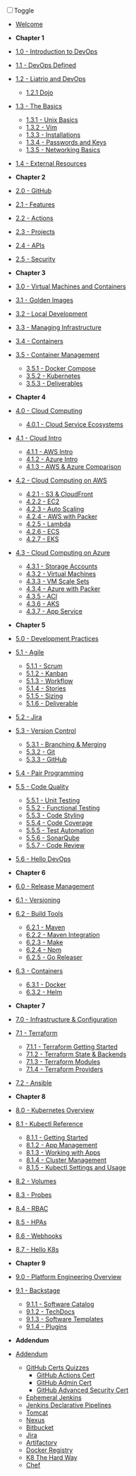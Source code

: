 <!-- docs/_sidebar.md -->

<div id="dark_mode"
  ><i class="fas fa-sun"></i
  ><input type="checkbox" id="dark_mode_switch" name="mode"
  ><label for="dark_mode_switch">Toggle</label
  ><i class="fas fa-moon"></i></div>

- [Welcome](/)

- **Chapter 1**

- [1.0 - Introduction to DevOps](1-introduction/1.0-overview.md)
- [1.1 - DevOps Defined](1-introduction/1.1-devops-defined.md)
- [1.2 - Liatrio and DevOps](1-introduction/1.2-liatrio-and-devops.md)
  - [1.2.1 Dojo](1-introduction/1.2.1-dojo.md)
- [1.3 - The Basics](1-introduction/1.3-basics.md)
  - [1.3.1 - Unix Basics](1-introduction/1.3.1-unix.md)
  - [1.3.2 - Vim](1-introduction/1.3.2-vim.md)
  - [1.3.3 - Installations](1-introduction/1.3.3-installations.md)
  - [1.3.4 - Passwords and Keys](1-introduction/1.3.4-passwords-and-keys.md)
  - [1.3.5 - Networking Basics](1-introduction/1.3.5-networking.md)
- [1.4 - External Resources](1-introduction/1.4-external-resources.md)

- **Chapter 2**

- [2.0 - GitHub](2-Github/2.0-overview.md)
- [2.1 - Features](2-Github/2.1-features.md)
- [2.2 - Actions](2-Github/2.2-Actions.md)
- [2.3 - Projects](2-Github/2.3-Projects.md)
- [2.4 - APIs](2-Github/2.4-APIs.md)
- [2.5 - Security](2-Github/2.5-Security.md)

- **Chapter 3**

- [3.0 - Virtual Machines and Containers](3-virtual-machines-containers/3.0-overview.md)
- [3.1 - Golden Images](3-virtual-machines-containers/3.1-golden-images.md)
- [3.2 - Local Development](3-virtual-machines-containers/3.2-local-development.md)
- [3.3 - Managing Infrastructure](3-virtual-machines-containers/3.3-managing-infrastructure.md)
- [3.4 - Containers](3-virtual-machines-containers/3.4-containers.md)
- [3.5 - Container Management](3-virtual-machines-containers/3.5-container-management.md)
  - [3.5.1 - Docker Compose](3-virtual-machines-containers/3.5.1-docker-compose.md)
  - [3.5.2 - Kubernetes](3-virtual-machines-containers/3.5.2-kubernetes.md)
  - [3.5.3 - Deliverables](3-virtual-machines-containers/3.5.3-deliverables.md)

- **Chapter 4**

- [4.0 - Cloud Computing](4-cloud-computing/4.0-overview.md)
  - [4.0.1 - Cloud Service Ecosystems](4-cloud-computing/4.0.1-Cloud-Ecosystems.md)
- [4.1 - Cloud Intro](4-cloud-computing/4.1-cloud.md)
  - [4.1.1 - AWS Intro](4-cloud-computing/4.1.1-aws.md)
  - [4.1.2 - Azure Intro](4-cloud-computing/4.1.2-azure.md)
  - [4.1.3 - AWS & Azure Comparison](4-cloud-computing/4.1.3-azure-vs-aws.md)
- [4.2 - Cloud Computing on AWS](4-cloud-computing/4.2-overview.md)
  - [4.2.1 - S3 & CloudFront](4-cloud-computing/4.2.1-s3-cloudfront.md)
  - [4.2.2 - EC2](4-cloud-computing/4.2.2-ec2.md)
  - [4.2.3 - Auto Scaling](4-cloud-computing/4.2.3-auto-scaling.md)
  - [4.2.4 - AWS with Packer](4-cloud-computing/4.2.4-aws-packer.md)
  - [4.2.5 - Lambda](4-cloud-computing/4.2.5-lambda.md)
  - [4.2.6 - ECS](4-cloud-computing/4.2.6-ecs.md)
  - [4.2.7 - EKS](4-cloud-computing/4.2.7-eks.md)
- [4.3 - Cloud Computing on Azure](4-cloud-computing/4.3-overview.md)
  - [4.3.1 - Storage Accounts](4-cloud-computing/4.3.1-storage-accounts.md)
  - [4.3.2 - Virtual Machines](4-cloud-computing/4.3.2-virtual-machines.md)
  - [4.3.3 - VM Scale Sets](4-cloud-computing/4.3.3-vmss.md)
  - [4.3.4 - Azure with Packer](4-cloud-computing/4.3.4-az-packer.md)
  - [4.3.5 - ACI](4-cloud-computing/4.3.5-aci.md)
  - [4.3.6 - AKS](4-cloud-computing/4.3.6-aks.md)
  - [4.3.7 - App Service](4-cloud-computing/4.3.7-app-service.md)

- **Chapter 5**

- [5.0 - Development Practices](5-software-development-practices/5.0-overview.md)
- [5.1 - Agile](5-software-development-practices/5.1-overview.md)
  - [5.1.1 - Scrum](5-software-development-practices/5.1.1-scrum.md)
  - [5.1.2 - Kanban](5-software-development-practices/5.1.2-kanban.md)
  - [5.1.3 - Workflow](5-software-development-practices/5.1.3-workflow.md)
  - [5.1.4 - Stories](5-software-development-practices/5.1.4-stories.md)
  - [5.1.5 - Sizing](5-software-development-practices/5.1.5-sizing.md)
  - [5.1.6 - Deliverable](5-software-development-practices/5.1.6-deliverable.md)
- [5.2 - Jira](5-software-development-practices/5.2-jira.md)
- [5.3 - Version Control](5-software-development-practices/5.3-version-control.md)
  - [5.3.1 - Branching & Merging](5-software-development-practices/5.3.1-branching-merging.md)
  - [5.3.2 - Git](5-software-development-practices/5.3.2-git.md)
  - [5.3.3 - GitHub](5-software-development-practices/5.3.3-github.md)
- [5.4 - Pair Programming](5-software-development-practices/5.4-pairprogramming.md)
- [5.5 - Code Quality](5-software-development-practices/5.5-code-quality.md)
  - [5.5.1 - Unit Testing](5-software-development-practices/5.5.1-unit-testing.md)
  - [5.5.2 - Functional Testing](5-software-development-practices/5.5.2-functional-testing.md)
  - [5.5.3 - Code Styling](5-software-development-practices/5.5.3-code-styling.md)
  - [5.5.4 - Code Coverage](5-software-development-practices/5.5.4-code-coverage.md)
  - [5.5.5 - Test Automation](5-software-development-practices/5.5.5-test-automation.md)
  - [5.5.6 - SonarQube](5-software-development-practices/5.5.6-sonarqube.md)
  - [5.5.7 - Code Review](5-software-development-practices/5.5.7-code-review.md)
- [5.6 - Hello DevOps](5-software-development-practices/5.6-hello-devops.md)

- **Chapter 6**

- [6.0 - Release Management](6-release-management/6.0-overview.md)
- [6.1 - Versioning](6-release-management/6.1-versioning.md)
- [6.2 - Build Tools](6-release-management/6.2-build-tools.md)
  - [6.2.1 - Maven](6-release-management/6.2.1-maven.md)
  - [6.2.2 - Maven Integration](6-release-management/6.2.2-maven-integration.md)
  - [6.2.3 - Make](6-release-management/6.2.3-make.md)
  - [6.2.4 - Npm](6-release-management/6.2.4-npm.md)
  - [6.2.5 - Go Releaser](6-release-management/6.2.5-go-releaser.md)
- [6.3 - Containers](6-release-management/6.3-containers.md)
  - [6.3.1 - Docker](6-release-management/6.3.1-docker.md)
  - [6.3.2 - Helm](6-release-management/6.3.2-helm.md)

- **Chapter 7**

- [7.0 - Infrastructure & Configuration](7-infrastructure-configuration-management/7.0-overview.md)
- [7.1 - Terraform](7-infrastructure-configuration-management/7.1-terraform)
  - [7.1.1 - Terraform Getting Started](7-infrastructure-configuration-management/7.1.1-terraform-getting-started.md)
  - [7.1.2 - Terraform State & Backends](7-infrastructure-configuration-management/7.1.2-terraform-backends.md)
  - [7.1.3 - Terraform Modules](7-infrastructure-configuration-management/7.1.3-terraform-modules.md)
  - [7.1.4 - Terraform Providers](7-infrastructure-configuration-management/7.1.4-terraform-providers.md)
- [7.2 - Ansible](7-infrastructure-configuration-management/7.2-ansible.md)

- **Chapter 8**

- [8.0 - Kubernetes Overview](8-kubernetes-container-orchestration/8.0-overview.md)
- [8.1 - Kubectl Reference](8-kubernetes-container-orchestration/8.1-kubectl-ref.md)
  - [8.1.1 - Getting Started](8-kubernetes-container-orchestration/8.1.1-getting-started.md)
  - [8.1.2 - App Management](8-kubernetes-container-orchestration/8.1.2-app-management.md)
  - [8.1.3 - Working with Apps](8-kubernetes-container-orchestration/8.1.3-working-with-apps.md)
  - [8.1.4 - Cluster Management](8-kubernetes-container-orchestration/8.1.4-cluster-management.md)
  - [8.1.5 - Kubectl Settings and Usage](8-kubernetes-container-orchestration/8.1.5-kubectl-settings-and-usage.md)
- [8.2 - Volumes](8-kubernetes-container-orchestration/8.2-volumes.md)
- [8.3 - Probes](8-kubernetes-container-orchestration/8.3-probes.md)
- [8.4 - RBAC](8-kubernetes-container-orchestration/8.4-rbac.md)
- [8.5 - HPAs](8-kubernetes-container-orchestration/8.5-hpas.md)
- [8.6 - Webhooks](8-kubernetes-container-orchestration/8.6-webhooks.md)
- [8.7 - Hello K8s](8-kubernetes-container-orchestration/8.7-hello-k8s.md)

- **Chapter 9**

- [9.0 - Platform Engineering Overview](9-platform-engineering/9.0-overview.md)
- [9.1 - Backstage](9-platform-engineering/9.1-backstage.md)
  - [9.1.1 - Software Catalog](9-platform-engineering/9.1.1-software-catalog.md)
  - [9.1.2 - TechDocs](9-platform-engineering/9.1.2-techdocs.md)
  - [9.1.3 - Software Templates](9-platform-engineering/9.1.3-software-templates.md)
  - [9.1.4 - Plugins](9-platform-engineering/9.1.4-plugins.md)

- **Addendum**

- [Addendum](addendum/addendum-overview.md)
  - [GitHub Certs Quizzes](addendum/github-certs-quizzes/github-certs-quizzes.md)
    - [GitHub Actions Cert](addendum/github-certs-quizzes/github-action-cert.md)
    - [GitHub Admin Cert](addendum/github-certs-quizzes/github-admin-cert.md)
    - [GitHub Advanced Security Cert](addendum/github-certs-quizzes/github-advanced-security-cert.md)
  - [Ephemeral Jenkins](addendum/ephemeral-jenkins.md)
  - [Jenkins Declarative Pipelines](addendum/jenkins-declarative-pipelines.md)
  - [Tomcat](addendum/tomcat.md)
  - [Nexus](addendum/nexus.md)
  - [Bitbucket](addendum/bitbucket.md)
  - [Jira](addendum/jira.md)
  - [Artifactory](addendum/artifactory.md)
  - [Docker Registry](addendum/docker-registry.md)
  - [K8 The Hard Way](addendum/k8s-the-hard-way.md)
  - [Chef](addendum/chef.md)
